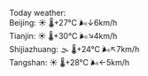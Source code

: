 Today weather:  
Beijing: ☀️   🌡️+27°C 🌬️↓6km/h  
Tianjin: ☀️   🌡️+30°C 🌬️↘4km/h  
Shijiazhuang: 🌫  🌡️+24°C 🌬️↖7km/h  
Tangshan: ☀️   🌡️+28°C 🌬️←5km/h  

